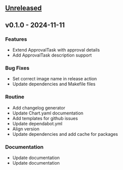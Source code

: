 <a name="unreleased"></a>
## [Unreleased]


<a name="v0.1.0"></a>
## v0.1.0 - 2024-11-11
### Features

- Extend ApprovalTask with approval details
- Add ApprovalTask description support

### Bug Fixes

- Set correct image name in release action
- Update dependencies and Makefile files

### Routine

- Add changelog generator
- Update Chart.yaml documentation
- Add templates for github issues
- Update dependabot.yml
- Align version
- Update dependencies and add cache for packages

### Documentation

- Update documentation
- Update documentation


[Unreleased]: https://github.com/KubeRocketCI/tekton-custom-task/compare/v0.1.0...HEAD
